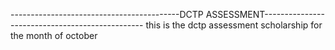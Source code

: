------------------------------------------DCTP ASSESSMENT------------------------------------------------
this is the dctp assessment scholarship for the month of october
